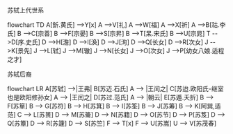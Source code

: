 苏轼上代世系

flowchart TD
    A[釿.黄氏] -->Y[x]
    A -->V[礼]
    A -->W[福]
    A -->X[祈]
    A -->B[祜.李氏]
    B -->C[宗善]
    B -->F[宗晏]
    B -->S[宗昇]
    B -->T[杲.宋氏]
    B -->U[宗晁]
    T -->D[序.史氏]
    D -->H[澹]
    D -->I[涣]
    D -->J[洵]
    D -->Q[长女]
    D -->R[次女]
    J -->K[景先]
    J -->L[轼]
    J -->M[辙]
    J -->N[长女]
    J -->O[次女]
    J -->P[幼女八娘.适程之才]



苏轼后裔

flowchart LR
    A[苏轼] -->|王弗| B[苏迈.石氏]
    A --> |王闰之| C[苏迨.欧阳氏-继室也是欧阳修孙女]
    A --> |王闰之| D[苏过.范氏]
    A --> |朝云| E[苏遁.夭折]
    B --> F[苏箪]
    B --> G[苏符]
    B --> H[苏箕]
    B --> I[苏筌]
    B --> J[苏筹]
    B --> K[阿巽,适范]
    C --> L[苏篑]
    D --> M[苏籥]
    D --> N[苏籍]
    D --> O[苏节]
    D --> P[苏笈]
    D --> Q[苏簟]
    D --> R[苏籧]
    D --> S[苏竺]
    F --> T[x]
    F --> U[苏嵩]
    U --> V[苏茂春]

    